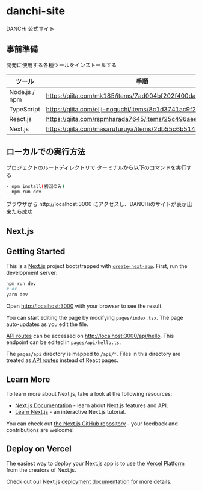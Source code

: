 # danchi-site
DANCHi 公式サイト

## 事前準備
開発に使用する各種ツールをインストールする

| ツール        | 手順                                                        |
| ------------- | ----------------------------------------------------------- |
| Node.js / npm | https://qiita.com/mk185/items/7ad004bf202f400daea1          |
| TypeScript    | https://qiita.com/eiji-noguchi/items/8c1d3741ac9f2857b230   |
| React.js      | https://qiita.com/rspmharada7645/items/25c496aee87973bcc7a5 |
| Next.js       | https://qiita.com/masarufuruya/items/2db55c6b514297e805b6   |

## ローカルでの実行方法
プロジェクトのルートディレクトリで ターミナルから以下のコマンドを実行する

```bash
- npm install(初回のみ)
- npm run dev
```

ブラウザから http://localhost:3000 にアクセスし、DANCHiのサイトが表示出来たら成功


## Next.js 
## Getting Started
This is a [Next.js](https://nextjs.org/) project bootstrapped with [`create-next-app`](https://github.com/vercel/next.js/tree/canary/packages/create-next-app).
First, run the development server:

```bash
npm run dev
# or
yarn dev
```

Open [http://localhost:3000](http://localhost:3000) with your browser to see the result.

You can start editing the page by modifying `pages/index.tsx`. The page auto-updates as you edit the file.

[API routes](https://nextjs.org/docs/api-routes/introduction) can be accessed on [http://localhost:3000/api/hello](http://localhost:3000/api/hello). This endpoint can be edited in `pages/api/hello.ts`.

The `pages/api` directory is mapped to `/api/*`. Files in this directory are treated as [API routes](https://nextjs.org/docs/api-routes/introduction) instead of React pages.

## Learn More

To learn more about Next.js, take a look at the following resources:

- [Next.js Documentation](https://nextjs.org/docs) - learn about Next.js features and API.
- [Learn Next.js](https://nextjs.org/learn) - an interactive Next.js tutorial.

You can check out [the Next.js GitHub repository](https://github.com/vercel/next.js/) - your feedback and contributions are welcome!

## Deploy on Vercel

The easiest way to deploy your Next.js app is to use the [Vercel Platform](https://vercel.com/new?utm_medium=default-template&filter=next.js&utm_source=create-next-app&utm_campaign=create-next-app-readme) from the creators of Next.js.

Check out our [Next.js deployment documentation](https://nextjs.org/docs/deployment) for more details.
